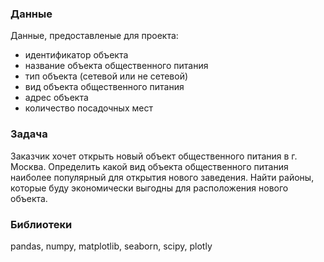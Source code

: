 

### Данные
Данные, предоставленые для проекта:
- идентификатор объекта
- название объекта общественного питания
- тип объекта (сетевой или не сетевой)
- вид объекта общественного питания
- адрес объекта
- количество посадочных мест

### Задача
Заказчик хочет открыть новый объект общественного питания в г. Москва. Определить какой вид объекта общественного питания наиболее популярный для открытия нового заведения. Найти районы, которые буду экономически выгодны для расположения нового объекта.

### Библиотеки
pandas, numpy, matplotlib, seaborn, scipy, plotly




